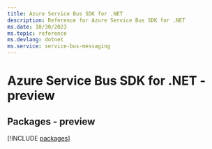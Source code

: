 ```yaml
---
title: Azure Service Bus SDK for .NET
description: Reference for Azure Service Bus SDK for .NET
ms.date: 10/30/2023
ms.topic: reference
ms.devlang: dotnet
ms.service: service-bus-messaging
---
```

# Azure Service Bus SDK for .NET - preview
## Packages - preview
[!INCLUDE [packages](service-bus-index.md)]